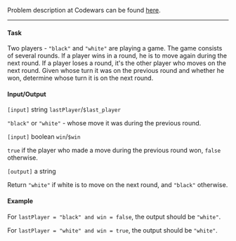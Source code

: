 Problem description at Codewars can be found
[here](https://www.codewars.com/kata/59126992f9f87fd31600009b/train/python).

-------------

#### Task
Two players - `"black"` and `"white"` are playing a game. The game consists of several rounds. If a
player wins in a round, he is to move again during the next round. If a player loses a round, it's
the other player who moves on the next round. Given whose turn it was on the previous round and
whether he won, determine whose turn it is on the next round.

#### Input/Output
`[input]` string `lastPlayer`/`$last_player`
<br>

`"black"` or `"white"` - whose move it was during the previous round.
<br>

`[input]` boolean `win`/`$win` 
<br>

`true` if the player who made a move during the previous round won, `false` otherwise.
<br>

`[output]` a string
<br>

Return `"white"` if white is to move on the next round, and `"black"` otherwise.

#### Example
For `lastPlayer = "black" and win = false`, the output should be `"white"`.
<br>

For `lastPlayer = "white" and win = true`, the output should be `"white"`.
<br>
